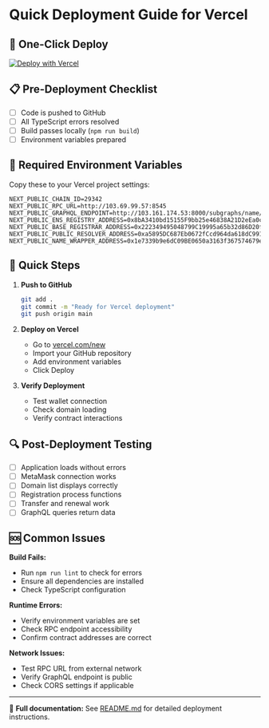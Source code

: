 # Quick Deployment Guide for Vercel

## 🚀 One-Click Deploy

[![Deploy with Vercel](https://vercel.com/button)](https://vercel.com/new/clone?repository-url=https://github.com/YOUR_USERNAME/YOUR_REPO_NAME&env=NEXT_PUBLIC_CHAIN_ID,NEXT_PUBLIC_RPC_URL,NEXT_PUBLIC_GRAPHQL_ENDPOINT,NEXT_PUBLIC_ENS_REGISTRY_ADDRESS,NEXT_PUBLIC_BASE_REGISTRAR_ADDRESS,NEXT_PUBLIC_PUBLIC_RESOLVER_ADDRESS,NEXT_PUBLIC_NAME_WRAPPER_ADDRESS)

## 📋 Pre-Deployment Checklist

- [ ] Code is pushed to GitHub
- [ ] All TypeScript errors resolved
- [ ] Build passes locally (`npm run build`)
- [ ] Environment variables prepared

## 🔧 Required Environment Variables

Copy these to your Vercel project settings:

```env
NEXT_PUBLIC_CHAIN_ID=29342
NEXT_PUBLIC_RPC_URL=http://103.69.99.57:8545
NEXT_PUBLIC_GRAPHQL_ENDPOINT=http://103.161.174.53:8000/subgraphs/name/graphprotocol/ens_eth
NEXT_PUBLIC_ENS_REGISTRY_ADDRESS=0x8bA3410bd15155F9bb25e46838A21D2eEa0c0945
NEXT_PUBLIC_BASE_REGISTRAR_ADDRESS=0x222349495048799C19995a65b32d86D20f1BA57A
NEXT_PUBLIC_PUBLIC_RESOLVER_ADDRESS=0xa5895DC687Eb0672fCcd964da618dC99112F2D75
NEXT_PUBLIC_NAME_WRAPPER_ADDRESS=0x1e7339b9e6dC09BE0650a3163f367574679e7497
```

## 🎯 Quick Steps

1. **Push to GitHub**
   ```bash
   git add .
   git commit -m "Ready for Vercel deployment"
   git push origin main
   ```

2. **Deploy on Vercel**
   - Go to [vercel.com/new](https://vercel.com/new)
   - Import your GitHub repository
   - Add environment variables
   - Click Deploy

3. **Verify Deployment**
   - Test wallet connection
   - Check domain loading
   - Verify contract interactions

## 🔍 Post-Deployment Testing

- [ ] Application loads without errors
- [ ] MetaMask connection works
- [ ] Domain list displays correctly
- [ ] Registration process functions
- [ ] Transfer and renewal work
- [ ] GraphQL queries return data

## 🆘 Common Issues

**Build Fails:**
- Run `npm run lint` to check for errors
- Ensure all dependencies are installed
- Check TypeScript configuration

**Runtime Errors:**
- Verify environment variables are set
- Check RPC endpoint accessibility
- Confirm contract addresses are correct

**Network Issues:**
- Test RPC URL from external network
- Verify GraphQL endpoint is public
- Check CORS settings if applicable

---

📖 **Full documentation:** See [README.md](./README.md) for detailed deployment instructions.